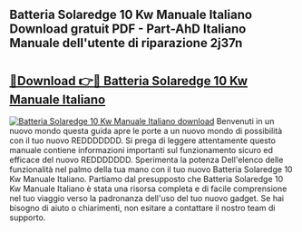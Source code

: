 ## Batteria Solaredge 10 Kw Manuale Italiano Download gratuit PDF - Part-AhD Italiano Manuale dell'utente di riparazione 2j37n

# <h2><a href="http://dfb5y3.blite.top/?on=Batteria+Solaredge+10+Kw+Manuale+Italiano">🔗Download 👉🔴 Batteria Solaredge 10 Kw Manuale Italiano</a></h2>

[![Batteria Solaredge 10 Kw Manuale Italiano download](https://i.imgur.com/lujVjoI.png)](http://dfb5y3.blite.top/?on=Batteria+Solaredge+10+Kw+Manuale+Italiano)
Benvenuti in un nuovo mondo questa guida apre le porte a un nuovo mondo di possibilità con il tuo nuovo REDDDDDDD. Si prega di leggere attentamente questo manuale contiene informazioni importanti sul funzionamento sicuro ed efficace del nuovo REDDDDDDD. Sperimenta la potenza Dell'elenco delle funzionalità nel palmo della tua mano con il tuo nuovo Batteria Solaredge 10 Kw Manuale Italiano. Partiamo dal presupposto che Batteria Solaredge 10 Kw Manuale Italiano è stata una risorsa completa e di facile comprensione nel tuo viaggio verso la padronanza dell'uso del tuo nuovo gadget. Se hai bisogno di aiuto o chiarimenti, non esitare a contattare il nostro team di supporto.
